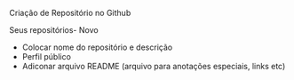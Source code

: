 Criação de Repositório no Github

Seus repositórios- Novo
 - Colocar nome do repositório e descrição
 - Perfil público
 - Adiconar arquivo README (arquivo para anotações especiais, links etc)